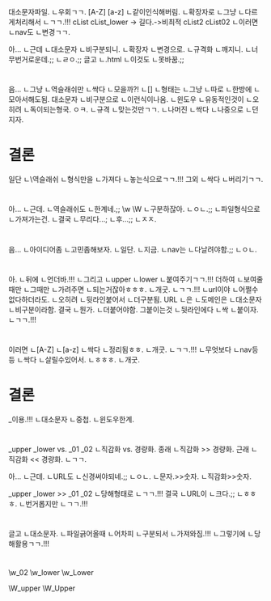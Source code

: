 대소문자파일.
ㄴ우회ㄱㄱ.
[A-Z]
[a-z]
ㄴ같이인식해버림.
ㄴ확장자로
ㄴ그냥
ㄴ다르게처리해서
ㄴㄱㄱ.!!!
cList
cList_lower -> 길다.->비최적
cList2
cList02
ㄴ이러면
ㄴnav도
ㄴ변경ㄱㄱ.

아...
ㄴ근데
ㄴ대소문자
ㄴ비구분되니.
ㄴ확장자
ㄴ변경으로.
ㄴ규격화
ㄴ깨지니.
ㄴ너무번거로운데.;;
ㄴㄹㅇ.;;
글고
ㄴ.html
ㄴ이것도
ㄴ못바꿈.;;


#
음...
ㄴ그냥
ㄴ역슬래쉬만
ㄴ싹다
ㄴ모을까?!
ㄴ[]
ㄴ형태는
ㄴ그냥
ㄴ따로
ㄴ한방에
ㄴ모아서해도됨.
대소문자
ㄴ비구분으로
ㄴ이런식이나옴.
ㄴ윈도우
ㄴ유동적인것이
ㄴ오히려
ㄴ독이되는형국.
ㅇㅋ.
ㄴ규격
ㄴ맞는것만ㄱㄱ.
ㄴ나머진
ㄴ싹다
ㄴ나중으로
ㄴ던지자.
# 결론
일단
ㄴ\역슬래쉬
ㄴ형식만을
ㄴ가져다
ㄴ놓는식으로ㄱㄱ.!!!
그외
ㄴ싹다
ㄴ버리기ㄱㄱ.

#
아...
ㄴ근데.
ㄴ역슬래쉬도
ㄴ한계네.;;
\w
\W
ㄴ구분하잖아.
ㄴㅇㄴ.;;
ㄴ파일형식으로
ㄴ가져가는건.
ㄴ결국
ㄴ무리다...;
ㄴ후...;;
ㄴㅈㅈ.
#
음...
ㄴ아이디어좀
ㄴ고민좀해보자.
ㄴ일단.
ㄴ지금.
ㄴnav는
ㄴ다날려야함.;;
ㄴㅇㄴ.
#
아.
ㄴ뒤에
ㄴ언더바.!!!
ㄴ그리고
ㄴupper
ㄴlower
ㄴ붙여주기ㄱㄱ.!!!
더하여
ㄴ보여줄때만
ㄴ그때만
ㄴ가려주면
ㄴ되는거잖아ㅎㅎㅎ.
ㄴ개굿.
ㄴㄱㄱ.!!!
ㄴurl이야
ㄴ어쩔수없다하더라도.
ㄴ오히려
ㄴ뒷라인붙어서
ㄴ더구분됨.
URL
ㄴ은
ㄴ도메인은
ㄴ대소문자
ㄴ비구분이라함.
결국
ㄴ뭔가.
ㄴ더붙어야함.
그붙이는것
ㄴ뒷라인에다
ㄴ싹
ㄴ붙이자.
ㄴㄱㄱ.!!!
#
이러면
ㄴ[A-Z]
ㄴ[a-z]
ㄴ싹다
ㄴ정리됨ㅎㅎ.
ㄴ개굿.
ㄴㄱㄱ.!!!
ㄴ무엇보다
ㄴnav등등
ㄴ싹다
ㄴ살릴수있어서.
ㄴㅎㅎㅎ.
ㄴ개굿.
# 결론
_이용.!!!
ㄴ대소문자
ㄴ중첩.
ㄴ윈도우한계.

#
_upper _lower vs. _01 _02
ㄴ직감화 vs. 경량화.
종래
ㄴ직감화 >> 경량화.
근래
ㄴ직감화 << 경량화.
ㄴㄱㄱ.

아...
ㄴ근데.
ㄴURL도
ㄴ신경써야되네.;;
ㄴㅇㄴ.
ㄴ문자.>>숫자.
ㄴ직감화>>숫자.

_upper _lower >> _01 _02
ㄴ당해형태로
ㄴㄱㄱ.!!!
결국
ㄴURL이
ㄴ크다.;;
ㄴㅎㅎㅎ.
ㄴ번거롭지만
ㄴㄱㄱ.!!!

#
글고
ㄴ대소문자.
ㄴ파일긁어올때
ㄴ어차피
ㄴ구분되서
ㄴ가져와짐.!!!
ㄴ그렇기에
ㄴ당해활용ㄱㄱ.!!!
#
\w_02
\w_lower
\w_Lower

\W_upper
\W_Upper



